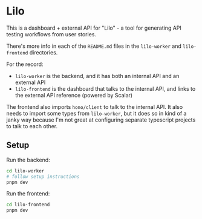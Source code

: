 # Lilo

This is a dashboard + external API for "Lilo" - a tool for generating API testing workflows from user stories.

There's more info in each of the `README.md` files in the `lilo-worker` and `lilo-frontend` directories.

For the record:

- `lilo-worker` is the backend, and it has both an internal API and an external API
- `lilo-frontend` is the dashboard that talks to the internal API, and links to the external API reference (powered by Scalar)

The frontend also imports `hono/client` to talk to the internal API. It also needs to import some types from `lilo-worker`, but it does so in kind of a janky way because I'm not great at configuring separate typescript projects to talk to each other.

## Setup

Run the backend:
```bash
cd lilo-worker
# follow setup instructions
pnpm dev
```

Run the frontend:
```bash
cd lilo-frontend
pnpm dev
```